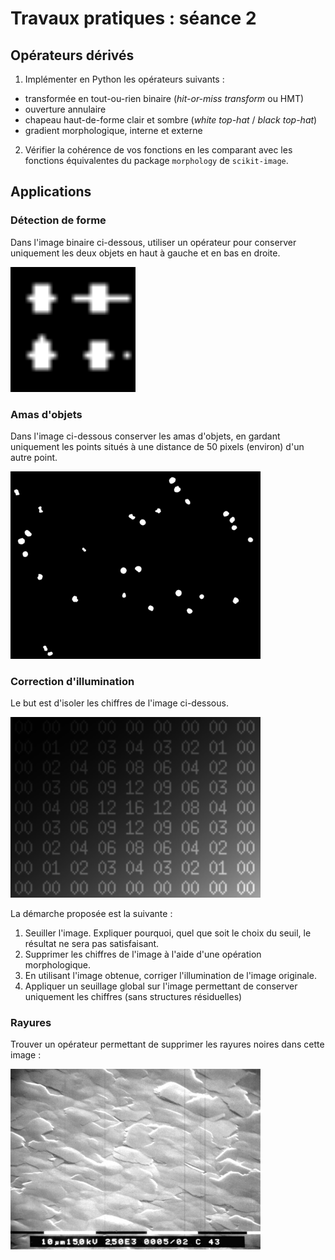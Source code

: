 # Travaux pratiques : séance 2


## Opérateurs dérivés

1. Implémenter en Python les opérateurs suivants : 

 * transformée en tout-ou-rien binaire (*hit-or-miss transform* ou HMT)
 * ouverture annulaire
 * chapeau haut-de-forme clair et sombre (*white top-hat* / *black top-hat*)
 * gradient morphologique, interne et externe


2. Vérifier la cohérence de vos fonctions en les comparant avec les fonctions équivalentes du package `morphology`  de `scikit-image`.

## Applications

### Détection de forme

Dans l'image binaire ci-dessous, utiliser un opérateur pour conserver uniquement les deux objets en haut à gauche et en bas en droite.

<img src="hmt.png" width="200"> 


### Amas d'objets

 Dans l'image ci-dessous conserver les amas d'objets, en gardant uniquement les points  situés à une distance de 50 pixels (environ) d'un autre point.

<img src="amas.png" width="400"> 


### Correction d'illumination

Le but est d'isoler les chiffres de l'image ci-dessous. 

<img src="numbers.png" width="400"> 

La démarche proposée est la suivante :
1. Seuiller l'image. Expliquer pourquoi, quel que soit le choix du seuil, le résultat ne sera pas satisfaisant.
2. Supprimer les chiffres de l'image à l'aide d'une opération morphologique.
3. En utilisant l'image obtenue, corriger l'illumination de l'image originale.
4. Appliquer un seuillage global sur l'image permettant de conserver uniquement les chiffres (sans structures résiduelles) 

### Rayures

Trouver un opérateur permettant de supprimer les rayures noires dans cette image :

<img src="rayures.jpg" width="400"> 



